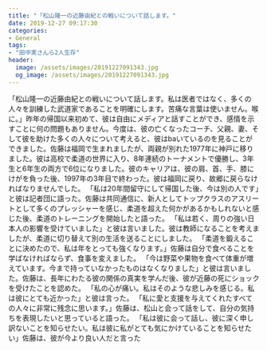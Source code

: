 ```yaml
---
title: "「松山隆一の近藤由紀との戦いについて話します。"
date: 2019-12-27 09:17:30
categories:
- General
tags:
- "田中実さんら2人生存"
header:
  image: /assets/images/20191227091343.jpg
  og_image: /assets/images/20191227091343.jpg
---
```


「松山隆一の近藤由紀との戦いについて話します。私は医者ではなく、多くの人々を訓練した武道家であることを明確にします。苦痛な言葉は使いません。喉に。」昨年の帰国以来初めて、彼は自由にメディアと話すことができ、感情を示すことに何の問題もありません。今度は、彼の亡くなったコーチ、父親、妻、そして彼を助けた多くの人々について考えると、彼はbaいているのを見ることができました。佐藤は福岡で生まれましたが、両親が別れた1977年に神戸に移りました。彼は高校で柔道の世界に入り、8年連続のトーナメントで優勝し、3年生と6年生の両方で6位になりました。彼のキャリアは、彼の肩、首、手、膝にけがを負った後、1997年の3年目で終わった。彼は福岡に戻り、故郷に戻らなければなりませんでした。 「私は20年間留守にして帰国した後、今は別の人です」と彼は記者団に語った。佐藤は共同通信に、新人としてトップクラスのアスリートとして多くのプレッシャーを感じ、柔道を超えた何かがあるかもしれないと感じた後、柔道のトレーニングを開始したと語った。 「私は若く、周りの強い日本人の影響を受けていました」と彼は言いました。彼は教師になることを考えましたが、柔道に切り替えて別の生活を送ることにしました。 「柔道を鍛えることに決めたので、私は年をとっても強くなります。」佐藤は自分で食べることを学ばなければならず、食事を変えました。 「今は野菜や果物を食べて体重が増えています。今まで持っていなかったものはなくなりました」と彼は言いました。佐藤は、長年にわたる彼の関係の真実を学んだ後、彼が近藤の死にショックを受けたことを認めた。 「私の心が痛い。私はそのような悲しみを感じる。私は彼にとても近かった」と彼は言った。 「私に愛と支援を与えてくれたすべての人々に非常に残念に思います。」佐藤は、松山と会って話をして、自分の気持ちを表現したいと思っていると語った。 「私は彼に会って話し、彼に深く申し訳ないことを知らせたい。私は彼に私がとても気にかけていることを知らせたい」佐藤は、彼が今より良い人だと言った

